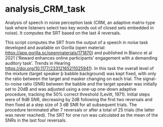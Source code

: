 # analysis_CRM_task
Analysis of speech in noise perception task (CRM, an adaptive matrix-type task where listeners select two key words out of closed sets embedded in noise).
It computes the SRT based on the last 4 reversals.


This script computes the SRT from the output of a speech in noise task developed and available on Gorilla  (open material: https://app.gorilla.sc/openmaterials/171870) and published in  Bianco et al 2021 ('Reward enhances online participants’ engagement with a demanding auditory task'. Trends in Hearing
https://doi.org/10.1177/23312165211025941). 
In this task the overall level of the mixture (target speaker þ babble background) was kept fixed, with only the ratio between the target and masker changing on each trial.
The signal-to-noise ratio (SNR) between the babble and the target speaker was initially set to 20dB and was adjusted using a one-up one-down adaptive procedure, tracking the 50% correct threshold (Levitt, 1971). 
Initial steps were of 9dB SNR, decreasing by 2dB following the first two reversals and then fixed at a step size of 3 dB SNR for all subsequent trials. 
The procedure terminated after 7 reversals or after a total of 25 trials (the latter was never reached). 
The SRT for one run was calculated as the mean of the SNRs in the last four reversals.

